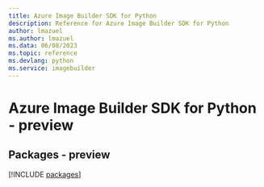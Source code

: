 ```yaml
---
title: Azure Image Builder SDK for Python
description: Reference for Azure Image Builder SDK for Python
author: lmazuel
ms.author: lmazuel
ms.data: 06/08/2023
ms.topic: reference
ms.devlang: python
ms.service: imagebuilder
---
```

# Azure Image Builder SDK for Python - preview
## Packages - preview
[!INCLUDE [packages](image-builder-index.md)]
